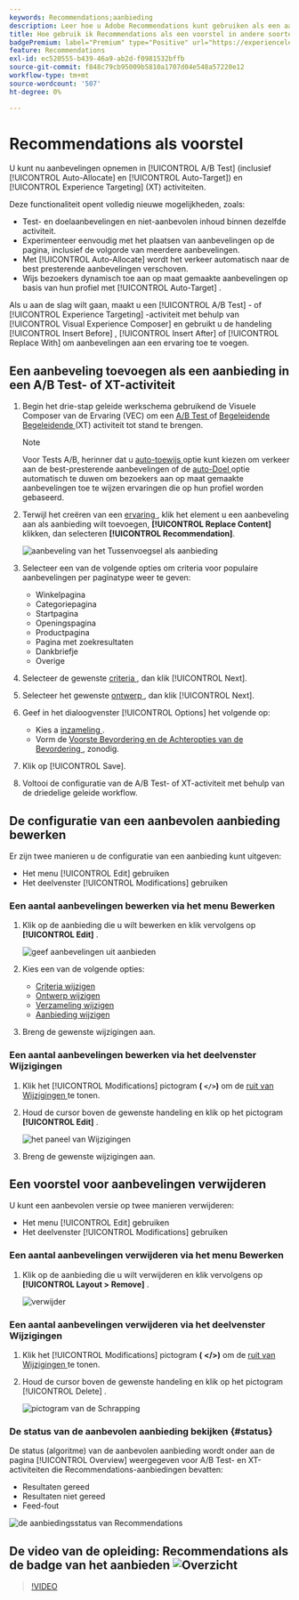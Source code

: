 ```yaml
---
keywords: Recommendations;aanbieding
description: Leer hoe u Adobe Recommendations kunt gebruiken als een aanbieding voor A/B-tests (inclusief automatisch toewijzen en automatisch richten) en Experience Targeting (XT)-activiteiten.
title: Hoe gebruik ik Recommendations als een voorstel in andere soorten activiteiten?
badgePremium: label="Premium" type="Positive" url="https://experienceleague.adobe.com/docs/target/using/introduction/intro.html?lang=nl-NL#premium newtab=true" tooltip="Kijk wat er in Target Premium is opgenomen."
feature: Recommendations
exl-id: ec520555-b439-46a9-ab2d-f0981532bffb
source-git-commit: f848c79cb95009b5810a1707d04e548a57220e12
workflow-type: tm+mt
source-wordcount: '507'
ht-degree: 0%

---
```


# Recommendations als voorstel

U kunt nu aanbevelingen opnemen in [!UICONTROL A/B Test] (inclusief [!UICONTROL Auto-Allocate] en [!UICONTROL Auto-Target]) en [!UICONTROL Experience Targeting] (XT) activiteiten.

Deze functionaliteit opent volledig nieuwe mogelijkheden, zoals:

* Test- en doelaanbevelingen en niet-aanbevolen inhoud binnen dezelfde activiteit.
* Experimenteer eenvoudig met het plaatsen van aanbevelingen op de pagina, inclusief de volgorde van meerdere aanbevelingen.
* Met [!UICONTROL Auto-Allocate] wordt het verkeer automatisch naar de best presterende aanbevelingen verschoven.
* Wijs bezoekers dynamisch toe aan op maat gemaakte aanbevelingen op basis van hun profiel met [!UICONTROL Auto-Target] .

Als u aan de slag wilt gaan, maakt u een [!UICONTROL A/B Test] - of [!UICONTROL Experience Targeting] -activiteit met behulp van [!UICONTROL Visual Experience Composer] en gebruikt u de handeling [!UICONTROL Insert Before] , [!UICONTROL Insert After] of [!UICONTROL Replace With] om aanbevelingen aan een ervaring toe te voegen.

## Een aanbeveling toevoegen als een aanbieding in een A/B Test- of XT-activiteit

1. Begin het drie-stap geleide werkschema gebruikend de Visuele Composer van de Ervaring (VEC) om een [ A/B Test ](/help/main/c-activities/t-test-ab/t-test-create-ab/test-create-ab.md) of [ Begeleidende Begeleidende ](/help/main/c-activities/t-experience-target/t-xt-create/xt-create.md) (XT) activiteit tot stand te brengen.

   >[!NOTE]
   >
   >Voor Tests A/B, herinner dat u [ auto-toewijs ](/help/main/c-activities/automated-traffic-allocation/automated-traffic-allocation.md) optie kunt kiezen om verkeer aan de best-presterende aanbevelingen of de [ auto-Doel ](/help/main/c-activities/auto-target/auto-target-to-optimize.md) optie automatisch te duwen om bezoekers aan op maat gemaakte aanbevelingen toe te wijzen ervaringen die op hun profiel worden gebaseerd.

1. Terwijl het creëren van een [ ervaring ](/help/main/c-experiences/c-visual-experience-composer/viztarget-options.md), klik het element u een aanbeveling aan als aanbieding wilt toevoegen, **[!UICONTROL Replace Content]** klikken, dan selecteren **[!UICONTROL Recommendation]**.

   ![ aanbeveling van het Tussenvoegsel als aanbieding ](/help/main/c-recommendations/t-create-recs-activity/assets/recs-as-offer.png)

1. Selecteer een van de volgende opties om criteria voor populaire aanbevelingen per paginatype weer te geven:

   * Winkelpagina
   * Categoriepagina
   * Startpagina
   * Openingspagina
   * Productpagina
   * Pagina met zoekresultaten
   * Dankbriefje
   * Overige

1. Selecteer de gewenste [ criteria ](/help/main/c-recommendations/c-algorithms/algorithms.md), dan klik [!UICONTROL Next].
1. Selecteer het gewenste [ ontwerp ](/help/main/c-recommendations/c-design-overview/design-overview.md), dan klik [!UICONTROL Next].
1. Geef in het dialoogvenster [!UICONTROL Options] het volgende op:

   * Kies a [ inzameling ](/help/main/c-recommendations/c-products/collections.md).
   * Vorm de [ Voorste Bevordering en de Achteropties van de Bevordering ](/help/main/c-recommendations/t-create-recs-activity/adding-promotions.md), zonodig.

1. Klik op [!UICONTROL Save].
1. Voltooi de configuratie van de A/B Test- of XT-activiteit met behulp van de driedelige geleide workflow.

## De configuratie van een aanbevolen aanbieding bewerken

Er zijn twee manieren u de configuratie van een aanbieding kunt uitgeven:

* Het menu [!UICONTROL Edit] gebruiken
* Het deelvenster [!UICONTROL Modifications] gebruiken

### Een aantal aanbevelingen bewerken via het menu Bewerken

1. Klik op de aanbieding die u wilt bewerken en klik vervolgens op **[!UICONTROL Edit]** .

   ![ geef aanbevelingen uit aanbieden ](/help/main/c-recommendations/assets/recs-offer-edit.png)

1. Kies een van de volgende opties:

   * [Criteria wijzigen](/help/main/c-recommendations/c-algorithms/algorithms.md)
   * [Ontwerp wijzigen](/help/main/c-recommendations/c-design-overview/design-overview.md)
   * [Verzameling wijzigen](/help/main/c-recommendations/c-products/collections.md)
   * [Aanbieding wijzigen](/help/main/c-recommendations/t-create-recs-activity/adding-promotions.md)

1. Breng de gewenste wijzigingen aan.

### Een aantal aanbevelingen bewerken via het deelvenster Wijzigingen

1. Klik het [!UICONTROL Modifications] pictogram **( `</>`)** om de [ ruit van Wijzigingen ](/help/main/c-experiences/c-visual-experience-composer/c-vec-code-editor/vec-code-editor.md) te tonen.
1. Houd de cursor boven de gewenste handeling en klik op het pictogram **[!UICONTROL Edit]** .

   ![ het paneel van Wijzigingen ](/help/main/c-recommendations/assets/recs-offer-modifications.png)

1. Breng de gewenste wijzigingen aan.

## Een voorstel voor aanbevelingen verwijderen

U kunt een aanbevolen versie op twee manieren verwijderen:

* Het menu [!UICONTROL Edit] gebruiken
* Het deelvenster [!UICONTROL Modifications] gebruiken

### Een aantal aanbevelingen verwijderen via het menu Bewerken

1. Klik op de aanbieding die u wilt verwijderen en klik vervolgens op **[!UICONTROL Layout > Remove]** .

   ![ verwijder ](/help/main/c-recommendations/assets/recs-offer-remove.png)

### Een aantal aanbevelingen verwijderen via het deelvenster Wijzigingen

1. Klik het [!UICONTROL Modifications] pictogram **( &lt;/>)** om de [ ruit van Wijzigingen ](/help/main/c-experiences/c-visual-experience-composer/c-vec-code-editor/vec-code-editor.md) te tonen.
1. Houd de cursor boven de gewenste handeling en klik op het pictogram [!UICONTROL Delete] .

   ![ pictogram van de Schrapping ](/help/main/c-recommendations/assets/recs-offer-delete.png)

### De status van de aanbevolen aanbieding bekijken {#status}

De status (algoritme) van de aanbevolen aanbieding wordt onder aan de pagina [!UICONTROL Overview] weergegeven voor A/B Test- en XT-activiteiten die Recommendations-aanbiedingen bevatten:

* Resultaten gereed
* Resultaten niet gereed
* Feed-fout

![ de aanbiedingsstatus van Recommendations ](/help/main/c-recommendations/assets/recs-offer-status.png)

## De video van de opleiding: Recommendations als de badge van het aanbieden ![ Overzicht ](/help/main/assets/overview.png)

>[!VIDEO](https://video.tv.adobe.com/v/28878)
